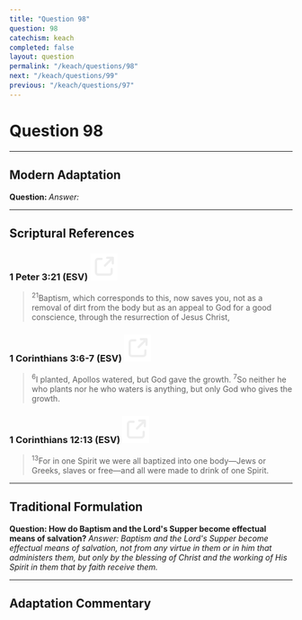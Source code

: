```yaml
---
title: "Question 98"
question: 98
catechism: keach
completed: false
layout: question
permalink: "/keach/questions/98"
next: "/keach/questions/99"
previous: "/keach/questions/97"
---
```

# Question 98
---
## Modern Adaptation
<strong>
    Question:
</strong>

<em>
    Answer:
</em>

---
## Scriptural References
### 1 Peter 3:21 (ESV) <a href="https://biblegateway.com/passage/?search=1+Peter+3%3A21&version=ESV"><img src="/assets/svg/link.svg"/></a>
> <sup>21</sup>Baptism, which corresponds to this, now saves you, not as a removal of dirt from the body but as an appeal to God for a good conscience, through the resurrection of Jesus Christ,

### 1 Corinthians 3:6-7 (ESV) <a href="https://biblegateway.com/passage/?search=1+Corinthians+3%3A6-7&version=ESV"><img src="/assets/svg/link.svg"/></a>
> <sup>6</sup>I planted, Apollos watered, but God gave the growth.
> <sup>7</sup>So neither he who plants nor he who waters is anything, but only God who gives the growth.

### 1 Corinthians 12:13 (ESV) <a href="https://biblegateway.com/passage/?search=1+Corinthians+12%3A13&version=ESV"><img src="/assets/svg/link.svg"/></a>
> <sup>13</sup>For in one Spirit we were all baptized into one body—Jews or Greeks, slaves or free—and all were made to drink of one Spirit.

---
## Traditional Formulation
<strong>
    Question: How do Baptism and the Lord's Supper become effectual means of salvation?
</strong>

<em>
    Answer: Baptism and the Lord's Supper become effectual means of salvation, not from any virtue in them or in him that administers them, but only by the blessing of Christ and the working of His Spirit in them that by faith receive them.
</em>

---
## Adaptation Commentary
